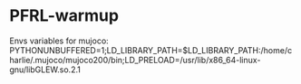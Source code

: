 # PFRL-warmup

Envs variables for mujoco: PYTHONUNBUFFERED=1;LD_LIBRARY_PATH=$LD_LIBRARY_PATH:/home/charlie/.mujoco/mujoco200/bin;LD_PRELOAD=/usr/lib/x86_64-linux-gnu/libGLEW.so.2.1